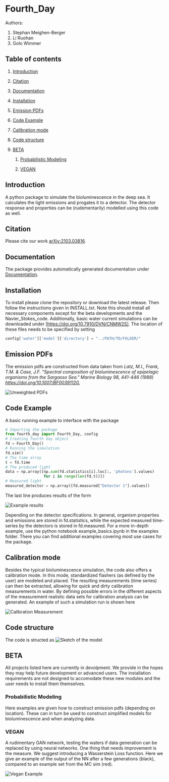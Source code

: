 # Fourth_Day

Authors:

1. Stephan Meighen-Berger
2. Li Ruohan
3. Golo Wimmer

## Table of contents

1. [Introduction](#introduction)

2. [Citation](#citation)

3. [Documentation](#documentation)

4. [Installation](#installation)

5. [Emission PDFs](#pdfs)

6. [Code Example](#example)

7. [Calibration mode](#calibration)

8. [Code structure](#structure)

9. [BETA](#beta)

    1. [Probabilistic Modeling](#probability)

    2. [VEGAN](#vegan)

## Introduction <a name="introduction"></a>

A python package to simulate the bioluminescence in the deep sea.
It calculates the light emissions and progates it to a detector.
The detector response and properties can be (rudementarily) modelled
using this code as well.

## Citation <a name="citation"></a>

Please cite our work [arXiv:2103.03816](https://arxiv.org/abs/2103.03816).

## Documentation <a name="documentation"></a>

The package provides automatically generated documentation under
[Documentation](https://meighenbergers.github.io/fourth_day/).

## Installation <a name="installation"></a>

To install please clone the repository or download the latest release. Then
follow the instructions given in INSTALL.txt.
Note this should install all necessary components except for the beta
developments and the Navier_Stokes_code.
Additionally, basic water current simulations can be downloaded under
[https://doi.org/10.7910/DVN/CNMW2S]. The location of these files needs to be
specified by setting
```python
config['water']['model']['directory'] = "../PATH/TO/FOLDER/"
```

## Emission PDFs <a name="pdfs"></a>

The emission pdfs are constructed from data taken from
*Latz, M.I., Frank, T.M. & Case, J.F.
"Spectral composition of bioluminescence of epipelagic organisms from the Sargasso Sea."
Marine Biology 98, 441-446 (1988) <https://doi.org/10.1007/BF00391120.>*

![Unweighted PDFs](images/Spectrum_Example.png)

## Code Example <a name="example"></a>

A basic running example to interface with the package

```python
# Importing the package
from fourth_day import Fourth_Day, config
# Creating fourth day object
fd = Fourth_Day()
# Running the simulation
fd.sim()
# The time array
t = fd.time
# The produced light
data = np.array([np.sum(fd.statistics[i].loc[:, 'photons'].values)
                 for i in range(len(fd.t))])
# Measured light
measured_detector = np.array([fd.measured["Detector 1"].values])
```

The last line produces results of the form

![Example results](images/MC_Example.png)

Depending on the detector specifications.
In general, organism properties and emissions are stored in fd.statistics,
while the expected measured time-series by the detectors is stored in
fd.measured.
For a more in-depth example, use the python notebook example_basics.ipynb in
the examples folder. There you can find additional examples covering most use
cases for the package.

## Calibration mode <a name="calibration"></a>

Besides the typical bioluminescence simulation, the code also offers a
calibration mode. In this mode, standardized flashers (as defined by the user)
are modeled and placed. The resulting measurements (time series) can then be
extracted, allowing for quick and dirty calibration measurements in water.
By defining possible errors in the different aspects of the measurement
realistic data sets for calibration analysis can be generated. An example
of such a simulation run is shown here

![Calibration Measurement](images/Calibration_Pop.png)

## Code structure <a name="structure"></a>

The code is structed as
![Sketch of the model](images/Structure.png)

## BETA <a name="beta"></a>

All projects listed here are currently in devolpment. We provide in the hopes
they may help future development or advanced users. The installation
requirements are not designed to accomodate these new modules and the user
needs to install them themselves.

### Probabilistic Modeling <a name="probability"></a>

Here examples are given how to construct emission pdfs (depending on location).
These can in turn be used to construct simplified models for bioluminescence
and when analyzing data.

### VEGAN <a name="vegan"></a>

A rudimentary GAN network, testing the waters if data generation can be
replaced by using neural networks. One thing that needs improvement is the
measure. We suggest introducing a Wasserstein Loss function. Here we give
an example of the output of the NN after a few generations (black), compared
to an example set from the MC sim (red).

![Vegan Example](images/vegan_example.png)
